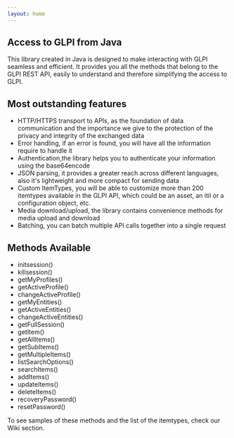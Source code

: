 ```yaml
---
layout: home
---
```

## Access to GLPI from Java

This library created in Java is designed to make interacting with GLPI seamless and efficient. It provides you all the methods that belong to the GLPI REST API, easily to understand and therefore simplifying the access to GLPI.

## Most outstanding features

* HTTP/HTTPS transport to APIs, as the foundation of data communication and the importance we give to the protection of the privacy and integrity of the exchanged data
* Error handling, if an error is found, you will have all the information require to handle it
* Authentication,the library helps you to authenticate your information using the base64encode
* JSON parsing, it provides a greater reach across different languages, also it's lightweight and more compact for sending data
* Custom ItemTypes, you will be able to customize more than 200 itemtypes available in the GLPI API, which could be an asset, an itil or a configuration object, etc.
* Media download/upload, the library contains convenience methods for media upload and download
* Batching, you can batch multiple API calls together into a single request

## Methods Available

- initsession() 
- killsession()
- getMyProfiles()
- getActiveProfile() 
- changeActiveProfile()
- getMyEntities()
- getActiveEntities()
- changeActiveEntities()
- getFullSession()
- getItem()
- getAllItems()
- getSubItems()
- getMultipleItems()
- listSearchOptions()
- searchItems()
- addItems()
- updateItems()
- deleteItems()
- recoveryPassword()
- resetPassword()

To see samples of these methods and the list of the itemtypes, check our Wiki section.
